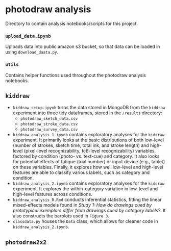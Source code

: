 # photodraw analysis

Directory to contain analysis notebooks/scripts for this project.

### `upload_data.ipynb`

Uploads data into public amazon s3 bucket, so that data can be loaded in using `download_daata.py`.

### `utils`

Contains helper functions used throughout the photodraw analysis notebooks. 

## `kiddraw`

- `kiddraw_setup.ipynb` turns the data stored in MongoDB from the `kiddraw` experiment into three tidy dataframes, stored in the `/results` directory: 
  - `photodraw_sketch_data.csv`
  - `photodraw_stroke_data.csv`
  - `photodraw_survey_data.csv`
- `kiddraw_analysis_1.ipynb` contains exploratory analyses for the `kiddraw` experiment. It primarily looks at the basic distributions of both low-level (number of strokes, sketch time, total ink, and stroke length) and high-level (pixel-level recognizability, fc6-level recognizability) variables, factored by condition (photo- vs. text-cue) and category. It also looks for potential effects of fatigue (trial number) or input device (e.g., tablet) on these variables. Finally, it explores how well low-level and high-level features are able to classify various labels, such as category and condition.  
- `kiddraw_analysis_2.ipynb` contains exploratory analyses for the `kiddraw` experiment. It explores the within-category variation in low-level and high-level features across conditions. 
- `kiddraw_analysis_R.Rmd` conducts inferential statistics, fitting the linear mixed-effects models found in _Study 1: How do drawings cued by prototypical exemplars differ from drawings cued by category labels?_. It also constructs the barplots used in `Figure 3`.
- `classdata.py` houses the `Data` class, which allows for cleaner code in `kiddraw_analysis_2.ipynb`.

## `photodraw2x2`

